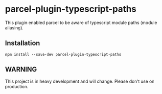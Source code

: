 # parcel-plugin-typescript-paths

This plugin enabled parcel to be aware of typescript module paths (module aliasing).

## Installation

`npm install --save-dev parcel-plugin-typescript-paths`

## WARNING

This project is in heavy development and will change. Please don't use on production.
